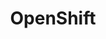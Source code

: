 ---
facebook: https://facebook.com/openshift
googleplus: OpenShift
logohandle: openshift
sort: openshift
title: OpenShift
twitter: OpenShift
website: https://www.openshift.com/
wikipedia: https://en.wikipedia.org/wiki/OpenShift
---